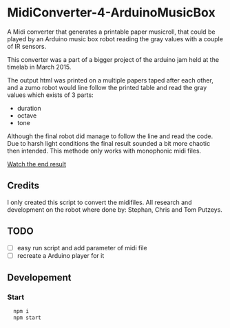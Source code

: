 # MidiConverter-4-ArduinoMusicBox

A Midi converter that generates a printable paper musicroll, that could be played by an Arduino music box robot reading the gray values with a couple of IR sensors.

This converter was a part of a bigger project of the arduino jam held at the timelab in March 2015.

The output html was printed on a multiple papers taped after each other, and a zumo robot would line follow the printed table and read the gray values which exists of 3 parts:

- duration
- octave
- tone

Although the final robot did manage to follow the line and read the code. Due to harsh light conditions the final result sounded a bit more chaotic then intended.
This methode only works with monophonic midi files.

[Watch the end result](https://www.youtube.com/watch?v=LKSbp0qiUHo)

## Credits

I only created this script to convert the midifiles. All research and development on the robot where done by: Stephan, Chris and Tom Putzeys.

## TODO

- [ ] easy run script and add parameter of midi file
- [ ] recreate a Arduino player for it

## Developement

### Start

```javascript
  npm i
  npm start
```
